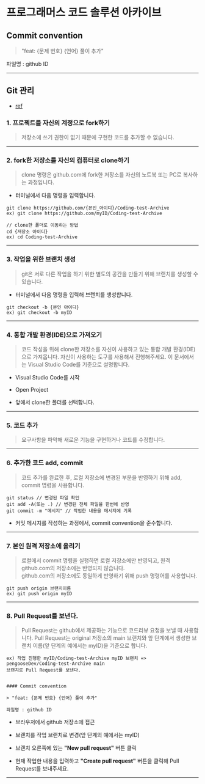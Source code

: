 # 프로그래머스 코드 솔루션 아카이브


## Commit convention

> "feat: {문제 번호} {언어} 풀이 추가"

파일명 : github ID

---

## Git 관리 
- [ref](https://github.com/woowacourse/woowacourse-docs/tree/main/precourse)

### 1. 프로젝트를 자신의 계정으로 fork하기

> 저장소에 쓰기 권한이 없기 때문에 구현한 코드를 추가할 수 없습니다.

---

### 2. fork한 저장소를 자신의 컴퓨터로 clone하기

> clone 명령은 github.com에 fork한 저장소를 자신의 노트북 또는 PC로 복사하는 과정입니다.

- 터미널에서 다음 명령을 입력합니다.

```
git clone https://github.com/{본인_아이디}/Coding-test-Archive
ex) git clone https://github.com/myID/Coding-test-Archive
```

```
// clone한 폴더로 이동하는 방법
cd {저장소 아이디}
ex) cd Coding-test-Archive
```


---

### 3. 작업을 위한 브랜치 생성

> git은 서로 다른 작업을 하기 위한 별도의 공간을 만들기 위해 브랜치를 생성할 수 있습니다.

- 터미널에서 다음 명령을 입력해 브랜치를 생성합니다.

```
git checkout -b {본인 아이디}
ex) git checkout -b myID
```

---

### 4. 통합 개발 환경(IDE)으로 가져오기

> 코드 작성을 위해 clone한 저장소를 자신이 사용하고 있는 통합 개발 환경(IDE)으로 가져옵니다.
> 자신이 사용하는 도구를 사용해서 진행해주세요. 이 문서에서는 Visual Studio Code를 기준으로 설명합니다.

- Visual Studio Code를 시작
- Open Project

- 앞에서 clone한 폴더를 선택합니다.

---

### 5. 코드 추가

> 요구사항을 파악해 새로운 기능을 구현하거나 코드를 수정합니다.

---

### 6. 추가한 코드 add, commit

> 코드 추가를 완료한 후, 로컬 저장소에 변경된 부분을 반영하기 위해 add, commit 명령을 사용합니다.

```
git status // 변경된 파일 확인
git add -A(또는 .) // 변경된 전체 파일을 한번에 반영
git commit -m "메시지" // 작업한 내용을 메시지에 기록
```

- 커밋 메시지를 작성하는 과정에서, commit convention을 준수합니다.

---

### 7. 본인 원격 저장소에 올리기

> 로컬에서 commit 명령을 실행하면 로컬 저장소에만 반영되고, 원격 github.com의 저장소에는 반영되지 않습니다.  
> github.com의 저장소에도 동일하게 반영하기 위해 push 명령어를 사용합니다.

```
git push origin 브랜치이름
ex) git push origin myID
```

---

### 8. Pull Request를 보낸다.

> Pull Request는 github에서 제공하는 기능으로 코드리뷰 요청을 보낼 때 사용합니다.
> Pull Request는 original 저장소의 main 브랜치와 앞 단계에서 생성한 브랜치 이름(앞 단계의 예에서는 myID)을 기준으로 합니다.


```
ex) 작업 진행한 myID/Coding-test-Archive myID 브랜치 => pengooseDev/Coding-test-Archive main
브랜치로 Pull Request를 보낸다.


#### Commit convention

> "feat: {문제 번호} {언어} 풀이 추가"

파일명 : github ID
```
- 브라우저에서 github 저장소에 접근
- 브랜치를 작업 브랜치로 변경(앞 단계의 예에서는 myID)
- 브랜치 오른쪽에 있는 **"New pull request"** 버튼 클릭

- 현재 작업한 내용을 입력하고 **"Create pull request"** 버튼을 클릭해 Pull Request를 보내주세요.
---
